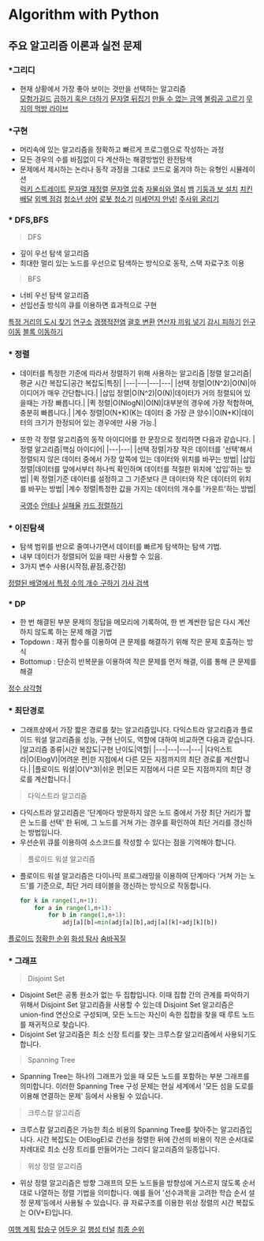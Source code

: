 # Algorithm with Python

## 주요 알고리즘 이론과 실전 문제  

### \*그리디

- 현재 상황에서 가장 좋아 보이는 것만을 선택하는 알고리즘<br>
  [모험가길드](https://github.com/cheonjiwan/Algorithm/blob/master/%EA%B7%B8%EB%A6%AC%EB%94%94/%EB%AA%A8%ED%97%98%EA%B0%80%EA%B8%B8%EB%93%9C.py)
  [곱하기 혹은 더하기](https://github.com/cheonjiwan/Algorithm/blob/master/%EA%B7%B8%EB%A6%AC%EB%94%94/%EA%B3%B1%ED%95%98%EA%B8%B0%ED%98%B9%EC%9D%80%EB%8D%94%ED%95%98%EA%B8%B0.py)
  [문자열 뒤집기](https://github.com/cheonjiwan/Algorithm/blob/master/%EA%B7%B8%EB%A6%AC%EB%94%94/%EB%AC%B8%EC%9E%90%EC%97%B4%EB%92%A4%EC%A7%91%EA%B8%B0.py)
  [만들 수 없는 금액](https://github.com/cheonjiwan/Algorithm/blob/master/%EA%B7%B8%EB%A6%AC%EB%94%94/%EB%A7%8C%EB%93%A4%EC%88%98%EC%97%86%EB%8A%94%EA%B8%88%EC%95%A1.py)
  [볼링공 고르기](https://github.com/cheonjiwan/Algorithm/blob/master/%EA%B7%B8%EB%A6%AC%EB%94%94/%EB%B3%BC%EB%A7%81%EA%B3%B5%EA%B3%A0%EB%A5%B4%EA%B8%B0.py)
  [무지의 먹방 라이브](https://github.com/cheonjiwan/Algorithm/blob/master/%EA%B7%B8%EB%A6%AC%EB%94%94/%EB%AC%B4%EC%A7%80%EC%9D%98%EB%A8%B9%EB%B0%A9%EB%9D%BC%EC%9D%B4%EB%B8%8C.py)

### \*구현

- 머리속에 있는 알고리즘을 정확하고 빠르게 프로그램으로 작성하는 과정
- 모든 경우의 수를 바짐없이 다 계산하는 해결방법인 완전탐색
- 문제에서 제시하는 논리나 동작 과정을 그대로 코드로 옮겨야 하는 유형인 시뮬레이션<br>
  [럭키 스트레이트](https://github.com/cheonjiwan/Algorithm/blob/master/%EA%B5%AC%ED%98%84/%EB%9F%AD%ED%82%A4%EC%8A%A4%ED%8A%B8%EB%A0%88%EC%9D%B4%ED%8A%B8.py)
  [문자열 재정렬](https://github.com/cheonjiwan/Algorithm/blob/master/%EA%B5%AC%ED%98%84/%EB%AC%B8%EC%9E%90%EC%97%B4%EC%9E%AC%EC%A0%95%EB%A0%AC.py)
  [문자열 압축](https://github.com/cheonjiwan/Algorithm/blob/master/%EA%B5%AC%ED%98%84/%EB%AC%B8%EC%9E%90%EC%97%B4%EC%95%95%EC%B6%95.py)
  [자물쇠와 열쇠](https://github.com/cheonjiwan/Algorithm/blob/master/%EA%B5%AC%ED%98%84/%EC%9E%90%EB%AC%BC%EC%87%A0%EC%99%80%EC%97%B4%EC%87%A0.py)
  [뱀](https://github.com/cheonjiwan/Algorithm/blob/master/%EA%B5%AC%ED%98%84/%EB%B1%80.py)
  [기둥과 보 설치](https://github.com/cheonjiwan/Algorithm/blob/master/%EA%B5%AC%ED%98%84/%EA%B8%B0%EB%91%A5%EA%B3%BC%EB%B3%B4%EC%84%A4%EC%B9%98.py)
  [치킨배달](https://github.com/cheonjiwan/Algorithm/blob/master/%EA%B5%AC%ED%98%84/%EC%B9%98%ED%82%A8%EB%B0%B0%EB%8B%AC.py)
  [외벽 점검](https://github.com/cheonjiwan/Algorithm/blob/master/%EA%B5%AC%ED%98%84/%EC%99%B8%EB%B2%BD%EC%A0%90%EA%B2%80.py)
  [청소년 상어](https://github.com/cheonjiwan/Algorithm/blob/master/%EA%B5%AC%ED%98%84/%EC%B2%AD%EC%86%8C%EB%85%84%EC%83%81%EC%96%B4.py)
  [로봇 청소기](https://github.com/cheonjiwan/Algorithm/blob/master/%EA%B5%AC%ED%98%84/%EB%A1%9C%EB%B4%87%EC%B2%AD%EC%86%8C%EA%B8%B0.py)
  [미세먼지 안녕!](https://github.com/cheonjiwan/Algorithm/blob/master/%EA%B5%AC%ED%98%84/%EB%AF%B8%EC%84%B8%EB%A8%BC%EC%A7%80%EC%95%88%EB%85%95.py)
  [주사위 굴리기](https://github.com/cheonjiwan/Algorithm/blob/master/%EA%B5%AC%ED%98%84/%EC%A3%BC%EC%82%AC%EC%9C%84%EA%B5%B4%EB%A6%AC%EA%B8%B0.py)
### \* DFS,BFS

> DFS

- 깊이 우선 탐색 알고리즘
- 최대한 멀리 있는 노드를 우선으로 탐색하는 방식으로 동작, 스택 자료구조 이용<br>

> BFS

- 너비 우선 탐색 알고리즘
- 선입선출 방식의 큐를 이용하면 효과적으로 구현<br>

[특정 거리의 도시 찾기](https://github.com/cheonjiwan/Algorithm/blob/master/DFS_BFS/%ED%8A%B9%EC%A0%95%EA%B1%B0%EB%A6%AC%EC%9D%98%EB%8F%84%EC%8B%9C%EC%B0%BE%EA%B8%B0.py)
[연구소](https://github.com/cheonjiwan/Algorithm/blob/master/DFS_BFS/%EC%97%B0%EA%B5%AC%EC%86%8C.py)
[경쟁적전염](https://github.com/cheonjiwan/Algorithm/blob/master/DFS_BFS/%EA%B2%BD%EC%9F%81%EC%A0%81%EC%A0%84%EC%97%BC.py)
[괄호 변환](https://github.com/cheonjiwan/Algorithm/blob/master/DFS_BFS/%EA%B4%84%ED%98%B8%EB%B3%80%ED%99%98.py)
[연산자 끼워 넣기](https://github.com/cheonjiwan/Algorithm/blob/master/DFS_BFS/%EC%97%B0%EC%82%B0%EC%9E%90%EB%81%BC%EC%9B%8C%EB%84%A3%EA%B8%B0.py)
[감시 피하기](https://github.com/cheonjiwan/Algorithm/blob/master/DFS_BFS/%EA%B0%90%EC%8B%9C%ED%94%BC%ED%95%98%EA%B8%B0.py)
[인구 이동](https://github.com/cheonjiwan/Algorithm/blob/master/DFS_BFS/%EC%9D%B8%EA%B5%AC%EC%9D%B4%EB%8F%99.py)
[블록 이동하기]()

### \* 정렬

- 데이터를 특정한 기준에 따라서 정렬하기 위해 사용하는 알고리즘
  |정렬 알고리즘|평균 시간 복잡도|공간 복잡도|특징|
  |---|---|---|---|
  |선택 정렬|O(N^2)|O(N)|아이디어가 매우 간단합니다.|
  |삽입 정렬|O(N^2)|O(N)|데이터가 거의 정렬되어 있을때는 가장 빠릅니다.|
  |퀵 정렬|O(NlogN)|O(N)|대부분의 경우에 가장 적합하며, 충분히 빠릅니다.|
  |계수 정렬|O(N+K)(K는 데이터 중 가장 큰 양수)|O(N+K)|데이터의 크기가 한정되어 있는 경우에만 사용 가능.|
  <br>
- 또한 각 정렬 알고리즘의 동작 아이디어를 한 문장으로 정리하면 다음과 같습니다.
  |정렬 알고리즘|핵심 아이디어|
  |---|---|
  |선택 정렬|가장 작은 데이터를 '선택'해서 정렬되지 않은 데이터 중에서 가장 앞쪽에 있는 데이터와 위치를 바꾸는 방법|
  |삽입 정렬|데이터를 앞에서부터 하나씩 확인하며 데이터를 적절한 위치에 '삽입'하는 방법|
  |퀵 정렬|기준 데이터를 설정하고 그 기준보다 큰 데이터와 작은 데이터의 위치를 바꾸는 방법|
  |계수 정렬|특정한 값을 가지는 데이터의 개수를 '카운트'하는 방법|

  [국영수](https://github.com/cheonjiwan/Algorithm/blob/master/%EC%A0%95%EB%A0%AC/%EA%B5%AD%EC%98%81%EC%88%98.py)
  [안테나](https://github.com/cheonjiwan/Algorithm/blob/master/%EC%A0%95%EB%A0%AC/%EC%95%88%ED%85%8C%EB%82%98.py)
  [실패율](https://github.com/cheonjiwan/Algorithm/blob/master/%EC%A0%95%EB%A0%AC/%EC%8B%A4%ED%8C%A8%EC%9C%A8.py)
  [카드 정렬하기](https://github.com/cheonjiwan/Algorithm/blob/master/%EC%A0%95%EB%A0%AC/%EC%B9%B4%EB%93%9C%EC%A0%95%EB%A0%AC%ED%95%98%EA%B8%B0.py)

### \* 이진탐색

- 탐색 범위를 반으로 줄여나가면서 데이터를 빠르게 탐색하는 탐색 기법.
- 내부 데이터가 정렬되어 있을 때만 사용할 수 있음.
- 3가지 변수 사용(시작점,끝점,중간점)<br>

[정렬된 배열에서 특정 수의 개수 구하기](https://github.com/cheonjiwan/Algorithm/blob/master/%EC%9D%B4%EC%A7%84%ED%83%90%EC%83%89/%EC%A0%95%EB%A0%AC%EB%90%9C%EB%B0%B0%EC%97%B4%EC%97%90%EC%84%9C%ED%8A%B9%EC%A0%95%EC%88%98%EC%9D%98%EA%B0%9C%EC%88%98%EA%B5%AC%ED%95%98%EA%B8%B0.py)
[가사 검색](https://github.com/cheonjiwan/Algorithm/blob/master/%EC%9D%B4%EC%A7%84%ED%83%90%EC%83%89/%EA%B0%80%EC%82%AC%EA%B2%80%EC%83%89.py)

### \* DP

- 한 번 해결된 부분 문제의 정답을 메모리에 기록하여, 한 번 계싼한 답은 다시 계산하지 않도록 하는 문제 해결 기법
- Topdown : 재귀 함수를 이용하여 큰 문제를 해결하기 위해 작은 문제 호출하는 방식
- Bottomup : 단순히 반복문을 이용하여 작은 문제를 먼저 해결, 이를 통해 큰 문제를 해결<br>

[정수 삼각형](https://github.com/cheonjiwan/Algorithm/blob/master/DP/%EC%A0%95%EC%88%98%EC%82%BC%EA%B0%81%ED%98%95.py)

### \* 최단경로
- 그래프상에서 가장 짧은 경로를 찾는 알고리즘입니다. 다익스트라 알고리즘과 플로이드 워셜 알고리즘을 성능, 구현 난이도, 역할에 대하여 비교하면 다음과 같습니다.
  |알고리즘 종류|시간 복잡도|구현 난이도|역할|
  |---|---|---|---|
  |다익스트라|O(ElogV)|어려운 편|한 지점에서 다른 모든 지점까지의 최단 경로를 계산합니다.|
  |플로이드 워셜|O(V^3)|쉬운 편|모든 지점에서 다른 모든 지점까지의 최단 경로를 계산합니다.|
  <br>

> 다익스트라 알고리즘
 - 다익스트라 알고리즘은 '단계마다 방문하지 않은 노드 중에서 가장 최단 거리가 짧은 노드를 선택' 한 뒤에, 그 노드를 거쳐 가는 경우를 확인하여 최단 거리를 갱신하는 방법입니다. 
 - 우선순위 큐를 이용하여 소스코드를 작성할 수 있다는 점을 기억해야 합니다.

> 플로이드 워셜 알고리즘
 - 플로이드 워셜 알고리즘은 다이나믹 프로그래밍을 이용하여 단계마다 '거쳐 가는 노드'를 기준으로, 최단 거리 테이블을 갱신하는 방식으로 작동합니다. <br>
    ``` python
    for k in range(1,n+1):
        for a in range(1,n+1):
            for b in range(1,n+1):
                adj[a][b]=min(adj[a][b],adj[a][k]+adj[k][b])
    ```

[플로이드](https://github.com/cheonjiwan/Algorithm/blob/master/%EC%B5%9C%EB%8B%A8%EA%B2%BD%EB%A1%9C/%ED%94%8C%EB%A1%9C%EC%9D%B4%EB%93%9C.py)
[정확한 순위](https://github.com/cheonjiwan/Algorithm/blob/master/%EC%B5%9C%EB%8B%A8%EA%B2%BD%EB%A1%9C/%EC%A0%95%ED%99%95%ED%95%9C%EC%88%9C%EC%9C%84.py)
[화성 탐사](https://github.com/cheonjiwan/Algorithm/blob/master/%EC%B5%9C%EB%8B%A8%EA%B2%BD%EB%A1%9C/%ED%99%94%EC%84%B1%ED%83%90%EC%82%AC.py)
[숨바꼭질](https://github.com/cheonjiwan/Algorithm/blob/master/%EC%B5%9C%EB%8B%A8%EA%B2%BD%EB%A1%9C/%EC%88%A8%EB%B0%94%EA%BC%AD%EC%A7%88.py)

### \* 그래프
> Disjoint Set
 - Disjoint Set은 공통 원소가 없는 두 집합입니다. 이때 집합 간의 관계를 파악하기 위해서 Disjoint Set 알고리즘을 사용할 수 있는데 Disjoint Set 알고리즘은 union-find 연산으로 구성되며, 모든 노드는 자신이 속한 집합을 찾을 때 루트 노드를 재귀적으로 찾습니다.
 - Disjoint Set 알고리즘은 최소 신장 트리를 찾는 크루스칼 알고리즘에서 사용되기도 합니다.

> Spanning Tree
- Spanning Tree는 하나의 그래프가 있을 때 모든 노드를 포함하는 부분 그래프를 의미합니다. 이러한 Spanning Tree 구성 문제는 현실 세계에서 '모든 섬을 도로를 이용해 연결하는 문제' 등에서 사용될 수 있습니다.

> 크루스칼 알고리즘
- 크루스칼 알고리즘은 가능한 최소 비용의 Spanning Tree를 찾아주는 알고리즘입니다. 시간 복잡도는 O(ElogE)로 간선을 정렬한 뒤에 간선의 비용이 작은 순서대로 차례대로 최소 신장 트리를 만들어가는 그리디 알고리즘의 일종입니다.

> 위상 정렬 알고리즘
- 위상 정렬 알고리즘은 방향 그래프의 모든 노드들을 방향성에 거스르지 않도록 순서대로 나열하는 정렬 기법을 의미합니다. 예를 들어 '선수과목을 고려한 학습 순서 설정 문제'등에서 사용될 수 있습니다. 큐 자료구조를 이용한 위상 정렬의 시간 복잡도는 O(V+E)입니다.

[여행 계획](https://github.com/cheonjiwan/Algorithm/blob/master/%EA%B7%B8%EB%9E%98%ED%94%84/%EC%97%AC%ED%96%89%EA%B3%84%ED%9A%8D.py)
[탑승구](https://github.com/cheonjiwan/Algorithm/blob/master/%EA%B7%B8%EB%9E%98%ED%94%84/%ED%83%91%EC%8A%B9%EA%B5%AC.py)
[어두운 길](https://github.com/cheonjiwan/Algorithm/blob/master/%EA%B7%B8%EB%9E%98%ED%94%84/%EC%96%B4%EB%91%90%EC%9A%B4%EA%B8%B8.py)
[행성 터널](https://github.com/cheonjiwan/Algorithm/blob/master/%EA%B7%B8%EB%9E%98%ED%94%84/%ED%96%89%EC%84%B1%ED%84%B0%EB%84%90.py)
[최종 순위](https://github.com/cheonjiwan/Algorithm/blob/master/%EA%B7%B8%EB%9E%98%ED%94%84/%EC%B5%9C%EC%A2%85%EC%88%9C%EC%9C%84.py)
